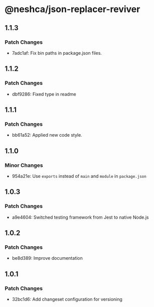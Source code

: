 # @neshca/json-replacer-reviver

## 1.1.3

### Patch Changes

- 7adc1af: Fix bin paths in package.json files.

## 1.1.2

### Patch Changes

- dbf9286: Fixed type in readme

## 1.1.1

### Patch Changes

- bb61a52: Applied new code style.

## 1.1.0

### Minor Changes

- 954a21e: Use `exports` instead of `main` and `module` in `package.json`

## 1.0.3

### Patch Changes

- a9e4604: Switched testing framework from Jest to native Node.js

## 1.0.2

### Patch Changes

- be8d389: Improve documentation

## 1.0.1

### Patch Changes

- 32bc1d6: Add changeset configuration for versioning
